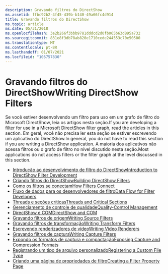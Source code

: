 ```yaml
---
description: Gravando filtros do DirectShow
ms.assetid: ffbc92b2-4f45-439b-b140-49a66fc4d914
title: Gravando filtros do DirectShow
ms.topic: article
ms.date: 05/31/2018
ms.openlocfilehash: 3e2b266f3bbb9781dddcd2d0fb065b63d895a732
ms.sourcegitcommit: 831e8f3db78ab820e1710cede244553c70e50500
ms.translationtype: MT
ms.contentlocale: pt-BR
ms.lasthandoff: 01/07/2021
ms.locfileid: "105757830"
---
```

# <a name="writing-directshow-filters"></a><span data-ttu-id="0947f-103">Gravando filtros do DirectShow</span><span class="sxs-lookup"><span data-stu-id="0947f-103">Writing DirectShow Filters</span></span>

<span data-ttu-id="0947f-104">Se você estiver desenvolvendo um filtro para uso em um grafo de filtro do Microsoft DirectShow, leia os artigos nesta seção.</span><span class="sxs-lookup"><span data-stu-id="0947f-104">If you are developing a filter for use in a Microsoft DirectShow filter graph, read the articles in this section.</span></span> <span data-ttu-id="0947f-105">Em geral, você não precisa ler esta seção se estiver escrevendo um aplicativo do DirectShow.</span><span class="sxs-lookup"><span data-stu-id="0947f-105">In general, you do not have to read this section if you are writing a DirectShow application.</span></span> <span data-ttu-id="0947f-106">A maioria dos aplicativos não acessa filtros ou o grafo de filtro no nível discutido nesta seção.</span><span class="sxs-lookup"><span data-stu-id="0947f-106">Most applications do not access filters or the filter graph at the level discussed in this section.</span></span>

-   [<span data-ttu-id="0947f-107">Introdução ao desenvolvimento de filtro do DirectShow</span><span class="sxs-lookup"><span data-stu-id="0947f-107">Introduction to DirectShow Filter Development</span></span>](introduction-to-directshow-filter-development.md)
-   [<span data-ttu-id="0947f-108">Criando filtros do DirectShow</span><span class="sxs-lookup"><span data-stu-id="0947f-108">Building DirectShow Filters</span></span>](building-directshow-filters.md)
-   [<span data-ttu-id="0947f-109">Como os filtros se conectam</span><span class="sxs-lookup"><span data-stu-id="0947f-109">How Filters Connect</span></span>](how-filters-connect.md)
-   [<span data-ttu-id="0947f-110">Fluxo de dados para os desenvolvedores de filtro</span><span class="sxs-lookup"><span data-stu-id="0947f-110">Data Flow for Filter Developers</span></span>](data-flow-for-filter-developers.md)
-   [<span data-ttu-id="0947f-111">Threads e seções críticas</span><span class="sxs-lookup"><span data-stu-id="0947f-111">Threads and Critical Sections</span></span>](threads-and-critical-sections.md)
-   [<span data-ttu-id="0947f-112">Gerenciamento de controle de qualidade</span><span class="sxs-lookup"><span data-stu-id="0947f-112">Quality-Control Management</span></span>](quality-control-management.md)
-   [<span data-ttu-id="0947f-113">DirectShow e COM</span><span class="sxs-lookup"><span data-stu-id="0947f-113">DirectShow and COM</span></span>](directshow-and-com.md)
-   [<span data-ttu-id="0947f-114">Gravando filtros de origem</span><span class="sxs-lookup"><span data-stu-id="0947f-114">Writing Source Filters</span></span>](writing-source-filters.md)
-   [<span data-ttu-id="0947f-115">Gravando filtros de transformação</span><span class="sxs-lookup"><span data-stu-id="0947f-115">Writing Transform Filters</span></span>](writing-transform-filters.md)
-   [<span data-ttu-id="0947f-116">Escrevendo renderizadores de vídeo</span><span class="sxs-lookup"><span data-stu-id="0947f-116">Writing Video Renderers</span></span>](writing-video-renderers.md)
-   [<span data-ttu-id="0947f-117">Gravando filtros de captura</span><span class="sxs-lookup"><span data-stu-id="0947f-117">Writing Capture Filters</span></span>](writing-capture-filters.md)
-   [<span data-ttu-id="0947f-118">Expondo os formatos de captura e compactação</span><span class="sxs-lookup"><span data-stu-id="0947f-118">Exposing Capture and Compression Formats</span></span>](exposing-capture-and-compression-formats.md)
-   [<span data-ttu-id="0947f-119">Registrando um tipo de arquivo personalizado</span><span class="sxs-lookup"><span data-stu-id="0947f-119">Registering a Custom File Type</span></span>](registering-a-custom-file-type.md)
-   [<span data-ttu-id="0947f-120">Criando uma página de propriedades de filtro</span><span class="sxs-lookup"><span data-stu-id="0947f-120">Creating a Filter Property Page</span></span>](creating-a-filter-property-page.md)

 

 



